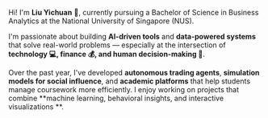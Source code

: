 Hi! I'm **Liu Yichuan** 👋, currently pursuing a Bachelor of Science in Business Analytics at the National University of Singapore (NUS). 

I'm passionate about building **AI-driven tools** and **data-powered systems** that solve real-world problems — especially at the intersection of **technology 💻, finance 💰, and human decision-making 🧠**.

Over the past year, I've developed **autonomous trading agents**, **simulation models for social influence**, and **academic platforms** that help students manage coursework more efficiently. I enjoy working on projects that combine **machine learning, behavioral insights, and interactive visualizations **.